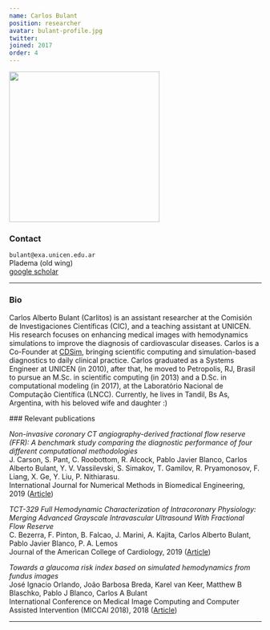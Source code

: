 ```yaml
---
name: Carlos Bulant
position: researcher
avatar: bulant-profile.jpg
twitter:
joined: 2017
order: 4
---
```


<img width="300" src="{{site.baseurl}}/images/people/{{page.avatar}}" data-action="zoom">

### Contact

<i class="fa fa-envelope-o"></i>  `bulant@exa.unicen.edu.ar`<br>
<i class="fa fa-building"></i> Pladema (old wing) <br>
<i class="fa fa-bar-chart"></i> [google scholar](https://scholar.google.com/citations?user=JkQyRpcAAAAJ&hl=en)

<hr>

### Bio

Carlos Alberto Bulant (Carlitos) is an assistant researcher at the Comisión de Investigaciones Científicas (CIC), and a teaching assistant at UNICEN. His research focuses on enhancing medical images with hemodynamics simulations to improve the diagnosis of cardiovascular diseases. Carlos is a Co-Founder at [CDSim](http://cdsim.com.ar), bringing scientific computing and simulation-based diagnostics to daily clinical practice. Carlos graduated as a Systems Engineer at UNICEN (in 2010), after that, he moved to Petropolis, RJ, Brasil to pursue an M.Sc. in scientific computing (in 2013) and a D.Sc. in computational modeling (in 2017), at the Laboratório Nacional de Computação Científica (LNCC). Currently, he lives in Tandil, Bs As, Argentina, with his beloved wife and daughter :)

### Relevant publications

_Non-invasive coronary CT angiography-derived fractional flow reserve (FFR): A benchmark study comparing the diagnostic performance of four different computational methodologies_<br>
J. Carson, S. Pant, C. Roobottom, R. Alcock, Pablo Javier Blanco, Carlos Alberto Bulant, Y. V. Vassilevski, S. Simakov, T. Gamilov, R. Pryamonosov, F. Liang, X. Ge, Y. Liu, P. Nithiarasu.<br>
International Journal for Numerical Methods in Biomedical Engineering, 2019 ([Article](https://onlinelibrary.wiley.com/doi/full/10.1002/cnm.3235))

_TCT-329 Full Hemodynamic Characterization of Intracoronary Physiology: Merging Advanced Grayscale Intravascular Ultrasound With Fractional Flow Reserve_<br>
C. Bezerra, F. Pinton, B. Falcao, J. Marini, A. Kajita, Carlos Alberto Bulant, Pablo Javier Blanco, P. A. Lemos<br>
Journal of the American College of Cardiology, 2019 ([Article](https://www.sciencedirect.com/science/article/pii/S0735109719367592?via%3Dihub))

_Towards a glaucoma risk index based on simulated hemodynamics from fundus images_<br>
José Ignacio Orlando, João Barbosa Breda, Karel van Keer, Matthew B Blaschko, Pablo J Blanco, Carlos A Bulant<br>
International Conference on Medical Image Computing and Computer Assisted Intervention (MICCAI 2018), 2018 ([Article](https://arxiv.org/pdf/1805.10273))

<hr>